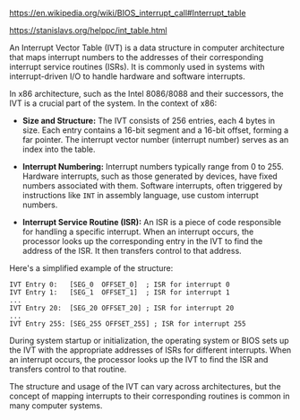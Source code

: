
https://en.wikipedia.org/wiki/BIOS_interrupt_call#Interrupt_table

https://stanislavs.org/helppc/int_table.html

An Interrupt Vector Table (IVT) is a data structure in computer architecture that maps interrupt numbers to the addresses of their corresponding interrupt service routines (ISRs). It is commonly used in systems with interrupt-driven I/O to handle hardware and software interrupts.

In x86 architecture, such as the Intel 8086/8088 and their successors, the IVT is a crucial part of the system. In the context of x86:

- **Size and Structure:** The IVT consists of 256 entries, each 4 bytes in size. Each entry contains a 16-bit segment and a 16-bit offset, forming a far pointer. The interrupt vector number (interrupt number) serves as an index into the table.

- **Interrupt Numbering:** Interrupt numbers typically range from 0 to 255. Hardware interrupts, such as those generated by devices, have fixed numbers associated with them. Software interrupts, often triggered by instructions like `INT` in assembly language, use custom interrupt numbers.

- **Interrupt Service Routine (ISR):** An ISR is a piece of code responsible for handling a specific interrupt. When an interrupt occurs, the processor looks up the corresponding entry in the IVT to find the address of the ISR. It then transfers control to that address.

Here's a simplified example of the structure:

```plaintext
IVT Entry 0:   [SEG_0  OFFSET_0]  ; ISR for interrupt 0
IVT Entry 1:   [SEG_1  OFFSET_1]  ; ISR for interrupt 1
...
IVT Entry 20:  [SEG_20 OFFSET_20] ; ISR for interrupt 20
...
IVT Entry 255: [SEG_255 OFFSET_255] ; ISR for interrupt 255
```

During system startup or initialization, the operating system or BIOS sets up the IVT with the appropriate addresses of ISRs for different interrupts. When an interrupt occurs, the processor looks up the IVT to find the ISR and transfers control to that routine.

The structure and usage of the IVT can vary across architectures, but the concept of mapping interrupts to their corresponding routines is common in many computer systems.
